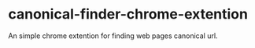 # canonical-finder-chrome-extention

An simple chrome extention for finding web pages canonical url.
